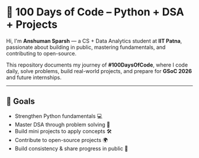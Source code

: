 # 🚀 100 Days of Code – Python + DSA + Projects

Hi, I'm **Anshuman Sparsh** — a CS + Data Analytics student at **IIT Patna**, passionate about building in public, mastering fundamentals, and contributing to open-source.

This repository documents my journey of **#100DaysOfCode**, where I code daily, solve problems, build real-world projects, and prepare for **GSoC 2026** and future internships.

---

## 🎯 Goals

- Strengthen Python fundamentals 💻  
- Master DSA through problem solving 🔢  
- Build mini projects to apply concepts 🛠️  
- Contribute to open-source projects 🌍  
- Build consistency & share progress in public 📢
